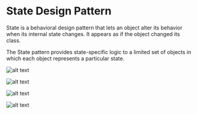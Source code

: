 # State Design Pattern

State is a behavioral design pattern that lets an object alter its
behavior when its internal state changes. It appears as if the
object changed its class.

The State pattern provides state-specific logic to a limited set of objects in which each object represents a particular state.

![alt text](https://github.com/nchathu2014/design-pattern-final/blob/pattern/state/src/images/state_pattern.JPG?raw=true)

![alt text](https://github.com/nchathu2014/design-pattern-final/blob/pattern/state/src/images/state_pattern_1.JPG?raw=true)

![alt text](https://github.com/nchathu2014/design-pattern-final/blob/pattern/state/src/images/state_pattern_2.JPG?raw=true)

![alt text](https://github.com/nchathu2014/design-pattern-final/blob/pattern/state/src/images/state_pattern_3.JPG?raw=true)
